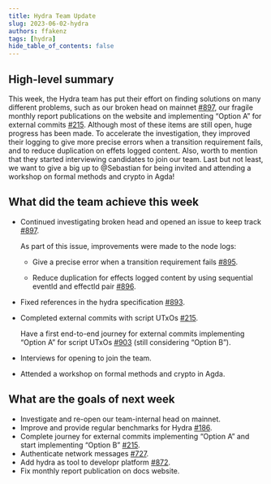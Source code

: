 ```yaml
---
title: Hydra Team Update
slug: 2023-06-02-hydra
authors: ffakenz
tags: [hydra]
hide_table_of_contents: false
---
```


## High-level summary

This week, the Hydra team has put their effort on finding solutions on many different problems, such as our broken head on mainnet [#897](https://github.com/input-output-hk/hydra/issues/897), our fragile monthly report publications on the website and implementing &ldquo;Option A&rdquo; for external commits [#215](https://github.com/input-output-hk/hydra/issues/215). Although most of these items are still open, huge progress has been made. To accelerate the investigation, they improved their logging to give more precise errors when a transition requirement fails, and to reduce duplication on effets logged content.
Also, worth to mention that they started interviewing candidates to join our team.
Last but not least, we want to give a big up to @Sebastian for being invited and attending a workshop on formal methods and crypto in Agda!


## What did the team achieve this week

-   Continued investigating broken head and opened an issue to keep track [#897](https://github.com/input-output-hk/hydra/issues/897).
    
    As part of this issue, improvements were made to the node logs:

    +   Give a precise error when a transition requirement fails [#895](https://github.com/input-output-hk/hydra/pull/895).

    +   Reduce duplication for effects logged content by using sequential eventId and effectId pair  [#896](https://github.com/input-output-hk/hydra/pull/896).

-   Fixed references in the hydra specification [#893](https://github.com/input-output-hk/hydra/pull/893).

-   Completed external commits with script UTxOs [#215](https://github.com/input-output-hk/hydra/issues/215).
    
    Have a first end-to-end journey for external commits implementing &ldquo;Option A&rdquo;
    for script UTxOs [#903](https://github.com/input-output-hk/hydra/pull/903) (still considering &ldquo;Option B&rdquo;).

-   Interviews for opening to join the team. 

-   Attended a workshop on formal methods and crypto in Agda.

## What are the goals of next week

-   Investigate and re-open our team-internal head on mainnet.
-   Improve and provide regular benchmarks for Hydra [#186](https://github.com/input-output-hk/hydra/issues/186).
-   Complete journey for external commits implementing &ldquo;Option A&rdquo; and start implementing &ldquo;Option B&rdquo; [#215](https://github.com/input-output-hk/hydra/issues/215).
-   Authenticate network messages [#727](https://github.com/input-output-hk/hydra/issues/727).
-   Add hydra as tool to developr platform [#872](https://github.com/input-output-hk/hydra/issues/872).
-   Fix monthly report publication on docs website.